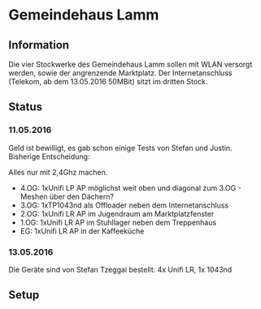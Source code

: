 # Gemeindehaus Lamm

## Information
Die vier Stockwerke des Gemeindehaus Lamm sollen mit WLAN versorgt werden, sowie der angrenzende Marktplatz. Der Internetanschluss (Telekom, ab dem 13.05.2016 50MBit) sitzt im dritten Stock.

## Status
### 11.05.2016
Geld ist bewilligt, es gab schon einige Tests von Stefan und Justin. Bisherige Entscheidung:

Alles nur mit 2,4Ghz machen.

* 4.OG: 1xUnifi LP AP möglichst weit oben und diagonal zum 3.OG - Meshen über den Dächern?
* 3.OG: 1xTP1043nd als Offloader neben dem Internetanschluss
* 2.OG: 1xUnifi LR AP im Jugendraum am Marktplatzfenster
* 1.OG: 1xUnifi LR AP im Stuhllager neben dem Treppenhaus
*   EG: 1xUnifi LR AP in der Kaffeeküche

### 13.05.2016
Die Geräte sind von Stefan Tzeggai bestellt. 4x Unifi LR, 1x 1043nd

## Setup


